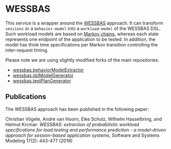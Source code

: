 # WESSBAS

This service is a wrapper around the [WESSBAS](https://github.com/Wessbas) approach. It can transform `sessions` or a `behavior-model` into a `workload-model` of the WESSBAS DSL. Such workload models are based on [Markov chains](https://en.wikipedia.org/wiki/Markov_chain), whereas each state represents one endpoint of the application to be tested. In addition, the model has think time specifications per Markov transition controlling the inter-request timing.

Please note we are using slightly modified forks of the main repositories:

* [wessbas.behaviorModelExtractor](https://github.com/ContinuITy-Project/wessbas.behaviorModelExtractor)
* [wessbas.dslModelGenerator](https://github.com/ContinuITy-Project/wessbas.dslModelGenerator)
* [wessbas.testPlanGenerator](https://github.com/ContinuITy-Project/wessbas.testPlanGenerator)

## Publications

The WESSBAS approach has been published in the following paper:

Christian Vögele, André van Hoorn, Eike Schulz, Wilhelm Hasselbring, and Helmut Krcmar: *WESSBAS: extraction of probabilistic workload specifications for load testing and performance prediction - a model-driven approach for session-based application systems*, Software and Systems Modeling 17(2): 443-477 (2018)